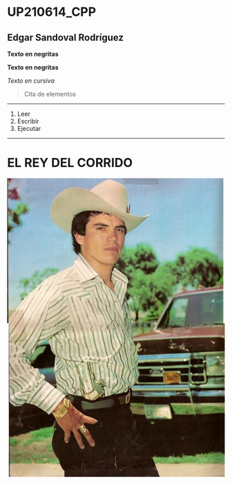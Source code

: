 # UP210614_CPP 
## Edgar Sandoval Rodríguez

**Texto en negritas**

__Texto en negritas__

*Texto en cursiva*

>Cita de elementos
_ _ _
1. Leer
2. Escribir
3. Ejecutar
_ _ _



# EL REY DEL CORRIDO
![Yo](U1/img/big_pnzdlm43.jpg)

